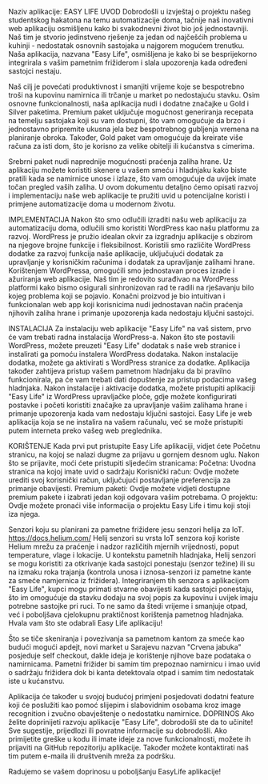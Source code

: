 Naziv aplikacije: EASY LIFE
UVOD
Dobrodošli u izvještaj o projektu našeg studentskog hakatona na temu automatizacije doma,
tačnije naš inovativni web aplikaciju osmišljenu kako bi svakodnevni život bio još jednostavniji.
Naš tim je stvorio jedinstveno rješenje za jedan od najčešćih problema u kuhinji - nedostatak 
osnovnih sastojaka u najgorem mogućem trenutku. Naša aplikacija, nazvana "Easy Life", osmišljena je 
kako bi se besprijekorno integrirala s vašim pametnim frižiderom i slala upozorenja kada određeni sastojci nestaju.

Naš cilj je povećati produktivnost i smanjiti vrijeme koje se bespotrebno troši na kupovinu namirnica ili trčanje u market po nedostajuću stavku.
Osim osnovne funkcionalnosti, naša aplikacija nudi i dodatne značajke u Gold i Silver paketima.
Premium paket uključuje mogućnost generiranja recepata na temelju sastojaka koji su vam dostupni, 
što vam omogućuje da brzo i jednostavno pripremite ukusna jela bez bespotrebnog gubljenja vremena na planiranje obroka. 
Također, Gold paket vam omogućuje da kreirate više računa za isti dom, što je korisno za velike obitelji ili kućanstva s cimerima.

Srebrni paket nudi naprednije mogućnosti praćenja zaliha hrane. Uz aplikaciju možete koristiti skenere u vašem smeću i hladnjaku 
kako biste pratili kada se namirnice unose i izlaze, što vam omogućuje da uvijek imate točan pregled vaših zaliha.
U ovom dokumentu detaljno ćemo opisati razvoj i implementaciju naše web aplikacije te pružiti uvid u potencijalne
koristi i primjene automatizacije doma u modernom životu.

IMPLEMENTACIJA
Nakon što smo odlučili izraditi našu web aplikaciju za automatizaciju doma, odlučili smo koristiti WordPress
kao našu platformu za razvoj. WordPress je pružio idealan okvir za izgradnju aplikacije s obzirom na njegove brojne funkcije 
i fleksibilnost. Koristili smo različite WordPress dodatke za razvoj funkcija naše aplikacije, uključujući dodatak za upravljanje y
korisničkim računima i dodatak za upravljanje zalihami hrane. Korištenjem WordPressa, omogućili smo jednostavan proces izrade i 
ažuriranja web aplikacije. Naš tim je redovito surađivao na WordPress platformi kako bismo osigurali sinhronizovan rad te radili 
na rješavanju bilo kojeg problema koji se pojavio. Konačni proizvod je bio intuitivan i funkcionalan web app koji korisnicima nudi 
jednostavan način praćenja njihovih zaliha hrane i primanje upozorenja kada nedostaju ključni sastojci. 

 
INSTALACIJA
Za instalaciju web aplikacije "Easy Life" na vaš sistem, prvo će vam trebati radna instalacija WordPress-a. 
Nakon što ste postavili WordPress, možete preuzeti "Easy Life" dodatak s naše web stranice i instalirati ga pomoću instalera WordPress dodataka.
Nakon instalacije dodatka, možete ga aktivirati s WordPress stranice za dodatke. Aplikacija također zahtijeva pristup vašem pametnom hladnjaku 
da bi pravilno funkcionirala, pa će vam trebati dati dopuštenje za pristup podacima vašeg hladnjaka. Nakon instalacije i aktivacije dodatka, možete pristupiti
aplikaciji "Easy Life" iz WordPress upravljačke ploče, gdje možete konfigurirati postavke i početi koristiti značajke za upravljanje vašim zalihama hrane i 
primanje upozorenja kada vam nedostaju ključni sastojci. Easy Life je web aplikacija koja se ne instalira na vašem računalu, već se može pristupiti putem interneta 
preko vašeg web preglednika.

KORIŠTENJE
Kada prvi put pristupite Easy Life aplikaciji, vidjet ćete Početnu stranicu, na kojoj se nalazi dugme za prijavu u gornjem desnom uglu. 
Nakon što se prijavite, moći ćete pristupiti sljedećim stranicama:
Početna: Uvodna stranica na kojoj imate uvid o sadržaju
Korisnički račun: Ovdje možete urediti svoj korisnički račun, uključujući postavljanje preferencija za primanje obavijesti.
Premium paketi: Ovdje možete vidjeti dostupne premium pakete i izabrati jedan koji odgovara vašim potrebama.
O projektu: Ovdje možete pronaći više informacija o projektu Easy Life i timu koji stoji iza njega.

Senzori koju su planirani za pametne frižidere jesu senzori helija za IoT. https://docs.helium.com/
Helij senzori su vrsta IoT senzora koji koriste Helium mrežu za praćenje i nadzor različitih mjernih vrijednosti,
poput temperature, vlage i lokacije. U kontekstu pametnih hladnjaka, Helij senzori se mogu koristiti za otkrivanje kada sastojci
ponestaju (senzor težine) ili su na izmaku roka trajanja (kontrola unosa i iznosa-senzori iz pametne kante za smeće namjernica iz frižidera). 
Integriranjem tih senzora s aplikacijom "Easy Life", kupci mogu primati stvarne obavijesti kada sastojci ponestaju, 
što im omogućuje da stavku dodaju na svoj popis za kupovinu i uvijek imaju potrebne sastojke pri ruci. To ne samo da štedi vrijeme i smanjuje otpad, 
već i poboljšava cjelokupnu praktičnost korištenja pametnog hladnjaka.
Hvala vam što ste odabrali Easy Life aplikaciju!

Što se tiče skeniranja i povezivanja sa pametnom kantom za smeće kao budući mogući apdejt, novi market u Sarajevu nazvan "Crvena jabuka" posjeduje self checkout, 
dakle ideja je korištenje njihove baze podataka o namirnicama. Pametni frižider bi samim tim prepoznao namirnicu i imao uvid o sadržaju frižidera dok bi kanta detektovala otpad i samim tim nedostatak iste u kućanstvu.

Aplikacija će također u svojoj budućoj primjeni posjedovati dodatni feature koji će poslužiti kao pomoć slijepim i slabovidnim osobama kroz image recognition i zvučno obavještenje o nedostatku namirnice.
DOPRINOS
Ako želite doprinijeti razvoju aplikacije "Easy Life", dobrodošli ste da to učinite! Sve sugestije, 
prijedlozi ili povratne informacije su dobrodošli. Ako primijetite greške u kodu ili imate ideje za nove funkcionalnosti,
 možete ih prijaviti na GitHub repozitoriju aplikacije. Također možete kontaktirati naš tim putem e-maila ili društvenih mreža za podršku. 



Radujemo se vašem doprinosu u poboljšanju EasyLife aplikacije!


